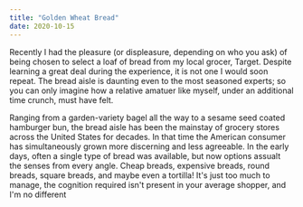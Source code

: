 ```yaml
---
title: "Golden Wheat Bread"
date: 2020-10-15
---
```


Recently I had the pleasure (or displeasure, depending on who you ask) of being chosen to select a loaf of bread from my local grocer, Target. Despite learning a great deal during the experience, it is not one I would soon repeat. The bread aisle is daunting even to the most seasoned experts; so you can only imagine how a relative amatuer like myself, under an additional time crunch, must have felt. 

Ranging from a garden-variety bagel all the way to a sesame seed coated hamburger bun, the bread aisle has been the mainstay of grocery stores across the United States for decades. In that time the American consumer has simultaneously grown more discerning and less agreeable. In the early days, often a single type of bread was available, but now options assualt the senses from every angle. Cheap breads, expensive breads, round breads, square breads, and maybe even a tortilla! It's just too much to manage, the cognition required isn't present in your average shopper, and I'm no different
